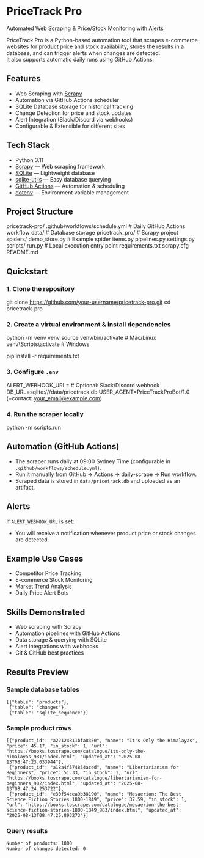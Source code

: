 # PriceTrack Pro
Automated Web Scraping & Price/Stock Monitoring with Alerts

PriceTrack Pro is a Python-based automation tool that scrapes e-commerce websites for product price and stock availability, stores the results in a database, and can trigger alerts when changes are detected.  
It also supports automatic daily runs using GitHub Actions.

## Features
- Web Scraping with [Scrapy](https://scrapy.org/)  
- Automation via GitHub Actions scheduler  
- SQLite Database storage for historical tracking  
- Change Detection for price and stock updates  
- Alert Integration (Slack/Discord via webhooks)  
- Configurable & Extensible for different sites  

## Tech Stack
- Python 3.11
- [Scrapy](https://scrapy.org/) — Web scraping framework
- [SQLite](https://www.sqlite.org/) — Lightweight database
- [sqlite-utils](https://sqlite-utils.datasette.io/) — Easy database querying
- [GitHub Actions](https://docs.github.com/en/actions) — Automation & scheduling
- [dotenv](https://pypi.org/project/python-dotenv/) — Environment variable management

## Project Structure
pricetrack-pro/
  .github/workflows/schedule.yml   # Daily GitHub Actions workflow
  data/                            # Database storage
  pricetrack_pro/                  # Scrapy project
    spiders/
      demo_store.py                 # Example spider
    items.py
    pipelines.py
    settings.py
  scripts/
    run.py                          # Local execution entry point
  requirements.txt
  scrapy.cfg
  README.md

## Quickstart

### 1. Clone the repository
git clone https://github.com/your-username/pricetrack-pro.git
cd pricetrack-pro

### 2. Create a virtual environment & install dependencies
python -m venv venv
source venv/bin/activate  # Mac/Linux
venv\Scripts\activate     # Windows

pip install -r requirements.txt

### 3. Configure `.env`
ALERT_WEBHOOK_URL=   # Optional: Slack/Discord webhook
DB_URL=sqlite:///data/pricetrack.db
USER_AGENT=PriceTrackProBot/1.0 (+contact: your_email@example.com)

### 4. Run the scraper locally
python -m scripts.run

## Automation (GitHub Actions)
- The scraper runs daily at 09:00 Sydney Time (configurable in `.github/workflows/schedule.yml`).
- Run it manually from GitHub → Actions → daily-scrape → Run workflow.
- Scraped data is stored in `data/pricetrack.db` and uploaded as an artifact.

## Alerts
If `ALERT_WEBHOOK_URL` is set:
- You will receive a notification whenever product price or stock changes are detected.

## Example Use Cases
- Competitor Price Tracking
- E-commerce Stock Monitoring
- Market Trend Analysis
- Daily Price Alert Bots

## Skills Demonstrated
- Web scraping with Scrapy
- Automation pipelines with GitHub Actions
- Data storage & querying with SQLite
- Alert integrations with webhooks
- Git & GitHub best practices

## Results Preview
### Sample database tables
```
[{"table": "products"},
 {"table": "changes"},
 {"table": "sqlite_sequence"}]
```

### Sample product rows
```
[{"product_id": "a22124811bfa8350", "name": "It's Only the Himalayas", "price": 45.17, "in_stock": 1, "url": "https://books.toscrape.com/catalogue/its-only-the-himalayas_981/index.html", "updated_at": "2025-08-13T08:47:23.033944"},
 {"product_id": "a18a4f574854aced", "name": "Libertarianism for Beginners", "price": 51.33, "in_stock": 1, "url": "https://books.toscrape.com/catalogue/libertarianism-for-beginners_982/index.html", "updated_at": "2025-08-13T08:47:24.253722"},
 {"product_id": "e30f54cea9b38190", "name": "Mesaerion: The Best Science Fiction Stories 1800-1849", "price": 37.59, "in_stock": 1, "url": "https://books.toscrape.com/catalogue/mesaerion-the-best-science-fiction-stories-1800-1849_983/index.html", "updated_at": "2025-08-13T08:47:25.893273"}]
```

### Query results
```
Number of products: 1000
Number of changes detected: 0
```